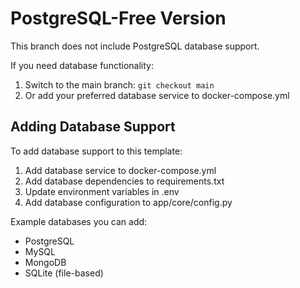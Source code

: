# PostgreSQL-Free Version

This branch does not include PostgreSQL database support.

If you need database functionality:
1. Switch to the main branch: `git checkout main`
2. Or add your preferred database service to docker-compose.yml

## Adding Database Support

To add database support to this template:

1. Add database service to docker-compose.yml
2. Add database dependencies to requirements.txt
3. Update environment variables in .env
4. Add database configuration to app/core/config.py

Example databases you can add:
- PostgreSQL
- MySQL  
- MongoDB
- SQLite (file-based)
